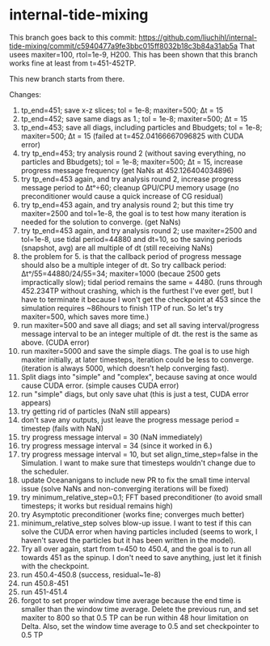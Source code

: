 # internal-tide-mixing

This branch goes back to this commit: https://github.com/liuchihl/internal-tide-mixing/commit/c5940477a9fe3bbc015ff8032b18c3b84a31ab5a
That usees maxiter=100, rtol=1e-9, H200. This has been shown that this branch works fine at least from t=451-452TP.

This new branch starts from there.

Changes:
1. tp_end=451; save x-z slices; tol = 1e-8; maxiter=500; Δt = 15
2. tp_end=452; save same diags as 1.; tol = 1e-8; maxiter=500; Δt = 15
3. tp_end=453; save all diags, including particles and Bbudgets; tol = 1e-8; maxiter=500; Δt = 15 (failed at t=452.04166667096825 with CUDA error)
4. try tp_end=453; try analysis round 2 (without saving everything, no particles and Bbudgets); tol = 1e-8; maxiter=500; Δt = 15, increase progress message frequency (get NaNs at 452.126404034896)
5. try tp_end=453 again, and try analysis round 2, increase progress message period to Δtᵒ÷60; cleanup GPU/CPU memory usage (no preconditioner would cause a quick increase of CG residual)
5. try tp_end=453 again, and try analysis round 2; but this time try maxiter=2500 and tol=1e-8, the goal is to test how many iteration is needed for the solution to converge. (get NaNs)
5. try tp_end=453 again, and try analysis round 2; use maxiter=2500 and tol=1e-8, use tidal period=44880 and dt=10, so the saving periods (snapshot, avg) are all multiple of dt (still receiving NaNs)
6. the problem for 5. is that the callback period of progress message should also be a multiple integer of dt. So try callback period: Δtᵒ/55=44880/24/55=34; maxiter=1000 (becaue 2500 gets impractically slow); tidal period remains the same = 4480. (runs through 452.234TP without crashing, which is the furthest I've ever get!, but I have to terminate it because I won't get the checkpoint at 453 since the simulation requires ~86hours to finish 1TP of run. So let's try maxiter=500, which saves more time.)
7. run maxiter=500 and save all diags; and set all saving interval/progress message interval to be an integer multiple of dt. the rest is the same as above. (CUDA error)
8. run maxiter=5000 and save the simple diags. The goal is to use high maxiter initially, at later timesteps, iteration could be less to converge. (iteration is always 5000, which doesn't help converging fast).
9. Split diags into "simple" and "complex", because saving at once would cause CUDA error. (simple causes CUDA error)
10. run "simple" diags, but only save uhat (this is just a test, CUDA error appears)
11. try getting rid of particles (NaN still appears)
12. don't save any outputs, just leave the progress message period = timestep (fails with NaN)
13. try progress message interval = 30 (NaN immediately)
14. try progress message interval = 34 (since it worked in 6.)
15. try progress message interval = 10, but set align_time_step=false in the Simulation. I want to make sure that timesteps wouldn't change due to the scheduler.
16. update Oceananigans to include new PR to fix the small time interval issue (solve NaNs and non-converging iterations will be fixed)
17. try minimum_relative_step=0.1; FFT based preconditioner (to avoid small timesteps; it works but residual remains high)
18. try Asymptotic preconditioner (works fine; converges much better)
19. minimum_relative_step solves blow-up issue. I want to test if this can solve the CUDA error when having particles included (seems to work, I haven't saved the particles but it has been written in the model).
20. Try all over again, start from t=450 to 450.4, and the goal is to run all towards 451 as the spinup. I don't need to save anything, just let it finish with the checkpoint.  
21. run 450.4-450.8 (success, residual~1e-8)
22. run 450.8-451
23. run 451-451.4
24. forgot to set proper window time average because the end time is smaller than the window time average. Delete the previous run, and set maxiter to 800 so that 0.5 TP can be run within 48 hour limitation on Delta. Also, set the window time average to 0.5 and set checkpointer to 0.5 TP


